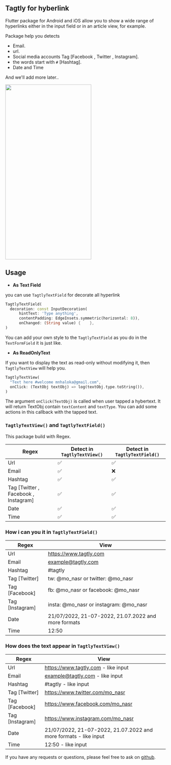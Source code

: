 ## Tagtly for hyberlink

Flutter package for Android and iOS allow you to show a wide range of hyperlinks either in the input field or in an article view, for example.

Package help you detects
- Email.
- url.
- Social media accounts Tag [Facebook , Twitter , Instagram].
- the words start with `#` [Hashtag].
- Date and Time

And we'll add more later..

<img src="https://b.top4top.io/p_2394kad0o1.png" width="270" height="550">

## Usage
- **As Text Field**

you can use `TagtlyTextField` for decorate all hyperlink
```dart
TagtlyTextField(  
  decoration: const InputDecoration(  
      hintText: 'Type anything',  
      contentPadding: EdgeInsets.symmetric(horizontal: 8)),  
	  onChanged: (String value) {    },  
)
```

You can add your own style to the `TagtlyTextField` as you do in the `TextFormField` it is just like.

-   **As ReadOnlyText**

If you want to display the text as read-only without modifying it, then `TagtlyTextView` will help you.
```dart
TagtlyTextView(  
  "Text here #welcome mnhaloka@gmail.com",  
  onClick: (TextObj textObj) => log(textObj.type.toString()),  
)
```
The argument  `onClick(TextObj)`  is called when user tapped a hybertext.
It will return TextObj contain `textContent` and `textType`.
You can add some actions in this callback with the tapped text.

### `TagtlyTextView()` and `TagtlyTextField()`
This package build with Regex.

| Regex  | Detect in `TagtlyTextView()` | Detect in `TagtlyTextField()`|
| ------------- | ------------- |------------- |
| Url  | ✅  | ✅ |
| Email  | ✅  | ❌ |
| Hashtag  | ✅  | ✅|
| Tag [Twitter , Facebook , Instagram]  | ✅  |✅ |
| Date  | ✅  | ✅|
| Time  | ✅  | ✅|

### How i can you it in `TagtlyTextField()`
| Regex  | View | 
| ------------- | ------------- |
| Url  | https://www.tagtly.com  |
| Email  | example@tagtly.com| 
| Hashtag  | #tagtly  |
| Tag [Twitter]  | tw: @mo_nasr or twitter: @mo_nasr  |
| Tag [Facebook]  | fb: @mo_nasr or facebook: @mo_nasr  |
| Tag [Instagram]  | insta: @mo_nasr or instagram: @mo_nasr  |
| Date  | 21/07/2022, 21-07-2022, 21.07.2022 and more formats  |
| Time  | 12:50  |

### How does the text appear in `TagtlyTextView()`
| Regex  | View | 
| ------------- | ------------- |
| Url  | https://www.tagtly.com - like input |
| Email  | example@tagtly.com - like input| 
| Hashtag  | #tagtly - like input|
| Tag [Twitter]  | https://www.twitter.com/mo_nasr  |
| Tag [Facebook]  | https://www.facebook.com/mo_nasr  |
| Tag [Instagram]  | https://www.instagram.com/mo_nasr  |
| Date  | 21/07/2022, 21-07-2022, 21.07.2022 and more formats - like input |
| Time  | 12:50 - like input |


If you have any requests or questions, please feel free to ask on  [github](https://github.com/mohamedhaloka/tagtly/issues).
